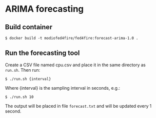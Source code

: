 # ARIMA forecasting

## Build container

```
$ docker build -t modiofed4fire/fed4fire:forecast-arima-1.0 .
```

## Run the forecasting tool

Create a CSV file named cpu.csv and place it in the same directory as `run.sh`. Then run:

```
$ ./run.sh {interval}
```

Where {interval} is the sampling interval in seconds, e.g.:

```
$ ./run.sh 10
```

The output will be placed in file `forecast.txt` and will be updated every 1 second.
